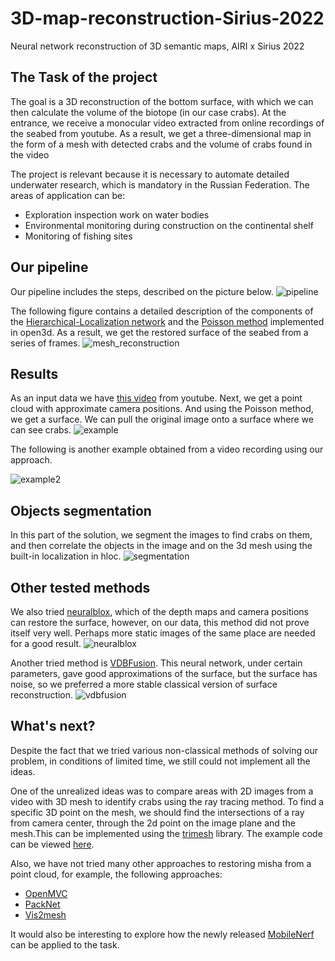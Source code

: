 # 3D-map-reconstruction-Sirius-2022
Neural network reconstruction of 3D semantic maps, AIRI x Sirius 2022

## The Task of the project

The goal is a 3D reconstruction of the bottom surface, with which we can then calculate the volume of the biotope (in our case crabs). At the entrance, we receive a monocular video extracted from online recordings of the seabed from youtube. As a result, we get a three-dimensional map in the form of a mesh with detected crabs and the volume of crabs found in the video

The project is relevant because it is necessary to automate detailed underwater research, which is mandatory in the Russian Federation. The areas of application can be:
- Exploration inspection work on water bodies
- Environmental monitoring during construction on the continental shelf
- Monitoring of fishing sites

## Our pipeline

 Our pipeline includes the steps, described on the picture below.
 ![pipeline](https://user-images.githubusercontent.com/88504487/183307573-62930939-ee17-4393-842c-eb60dd6cfce9.jpg)
 
 The following figure contains a detailed description of the components of the [Hierarchical-Localization network](https://github.com/cvg/Hierarchical-Localization/)  and the [Poisson method](https://github.com/mfdeveloper/surface_reconstruction_python#usage) implemented in open3d. As a result, we get the restored surface of the seabed from a series of frames.
 ![mesh_reconstruction](https://user-images.githubusercontent.com/88504487/187232520-7d0a51f0-0ad9-4371-b3b7-b51fa8439484.jpg)
## Results
As an input data we have [this video](https://www.youtube.com/watch?v=Mq8LFUyvBrM&t=41s) from youtube. 
Next, we get a point cloud with approximate camera positions. And using the Poisson method, we get a surface. We can pull the original image onto a surface where we can see crabs.
![example](https://user-images.githubusercontent.com/88504487/187242244-0e56ba72-bfca-41c6-981e-6039d62d7d6f.png)

The following is another example obtained from a video recording using our approach.

![example2](https://user-images.githubusercontent.com/88504487/187243402-420db25c-e426-44c3-af44-61f0591001ba.png)

## Objects segmentation
In this part of the solution, we segment the images to find crabs on them, and then correlate the objects in the image and on the 3d mesh using the built-in localization in hloc.
![segmentation](https://user-images.githubusercontent.com/88504487/187244774-3daa506f-4a5b-44ab-9a3d-8ec9a8f63982.png)

## Other tested methods
We also tried [neuralblox](https://github.com/ethz-asl/neuralblox), which of the depth maps and camera positions can restore the surface, however, on our data, this method did not prove itself very well. Perhaps more static images of the same place are needed for a good result.
![neuralblox](https://user-images.githubusercontent.com/88504487/187246041-e5dd8f92-39ef-486b-84ad-2945a6bfc621.jpg)

Another tried method is [VDBFusion](https://github.com/PRBonn/vdbfusion). This neural network, under certain parameters, gave good approximations of the surface, but the surface has noise, so we preferred a more stable classical version of surface reconstruction.
![vdbfusion](https://user-images.githubusercontent.com/88504487/187246086-b3d2322c-5b22-4017-bdbc-5bd2ffd1b6b0.jpg)

 ## What's next?
Despite the fact that we tried various non-classical methods of solving our problem, in conditions of limited time, we still could not implement all the ideas.
 
One of the unrealized ideas was to compare areas with 2D images from a video with 3D mesh to identify crabs using the ray tracing method. To find a specific 3D point on the mesh, we should find the intersections of a ray from camera center, through the 2d point on the image plane and the mesh.This can be implemented using the [trimesh](https://github.com/mikedh/trimesh) library. The example code can be viewed [here](https://github.com/mikedh/trimesh/blob/master/examples/raytrace.py).

Also, we have not tried many other approaches to restoring misha from a point cloud, for example, the following approaches:
- [OpenMVC](https://github.com/cdcseacave/openMVS)
- [PackNet](https://github.com/tri-ml/packnet-sfm)
- [Vis2mesh](https://github.com/GDAOSU/vis2mesh)

It would also be interesting to explore how the newly released [MobileNerf](https://mobile-nerf.github.io/) can be applied to the task.


 
